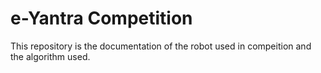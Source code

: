 # e-Yantra Competition
 This repository is the documentation of the robot used in compeition and the algorithm used.
